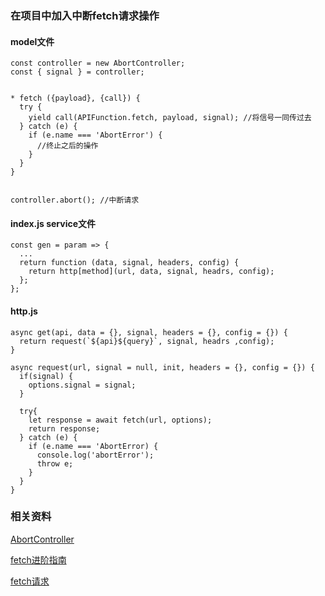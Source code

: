 ### 在项目中加入中断fetch请求操作
#### model文件
```
const controller = new AbortController;
const { signal } = controller;


* fetch ({payload}, {call}) {
  try {
    yield call(APIFunction.fetch, payload, signal); //将信号一同传过去
  } catch (e) {
    if (e.name === 'AbortError') {
      //终止之后的操作
    }
  }
}


controller.abort(); //中断请求
```
#### index.js service文件
```
const gen = param => {
  ...
  return function (data, signal, headers, config) {
    return http[method](url, data, signal, headrs, config);
  };
};
```

#### http.js
```
async get(api, data = {}, signal, headers = {}, config = {}) {
  return request(`${api}${query}`, signal, headrs ,config);
}

async request(url, signal = null, init, headers = {}, config = {}) {
  if(signal) {
    options.signal = signal;
  }
  
  try{
    let response = await fetch(url, options);
    return response;
  } catch (e) {
    if (e.name === 'AbortError) {
      console.log('abortError');
      throw e;
    }
  }
}
```

### 相关资料
[AbortController](https://developer.mozilla.org/zh-CN/docs/Web/API/FetchController)

[fetch进阶指南](http://louiszhai.github.io/2016/11/02/fetch/#abort)

[fetch请求](https://www.cnblogs.com/qq3279338858/p/11057795.html)
